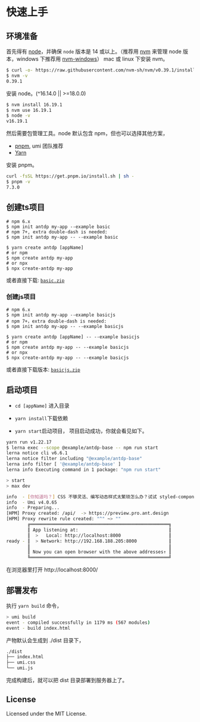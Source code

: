 # 快速上手

## 环境准备
首先得有 [node](https://nodejs.org/en)，并确保 `node` 版本是 14 或以上。（推荐用 [nvm](https://github.com/nvm-sh/nvm) 来管理 node 版本，windows 下推荐用 [nvm-windows](https://github.com/coreybutler/nvm-windows)）
mac 或 linux 下安装 nvm。

```bash
$ curl -o- https://raw.githubusercontent.com/nvm-sh/nvm/v0.39.1/install.sh | bash
$ nvm -v
0.39.1
```

安装 node。(^16.14.0 || >=18.0.0)
```bash
$ nvm install 16.19.1
$ nvm use 16.19.1
$ node -v
v16.19.1
```

然后需要包管理工具。node 默认包含 npm，但也可以选择其他方案，
- [pnpm](https://pnpm.io/installation), umi 团队推荐
- [Yarn](https://yarnpkg.com/getting-started/install)

安装 pnpm。
```bash
curl -fsSL https://get.pnpm.io/install.sh | sh -
$ pnpm -v
7.3.0
```

## 创建ts项目
```shell 
# npm 6.x
$ npm init antdp my-app --example basic
# npm 7+, extra double-dash is needed:
$ npm init antdp my-app -- --example basic

$ yarn create antdp [appName]
# or npm
$ npm create antdp my-app
# or npx
$ npx create-antdp my-app
```

或者直接下载: [`basic.zip`](https://antdpro.github.io/antdp/zip/basic.zip)

### 创建js项目
```shell
# npm 6.x
$ npm init antdp my-app --example basicjs
# npm 7+，extra double-dash is needed:
$ npm init antdp my-app -- --example basicjs

$ yarn create antdp [appName] -- --example basicjs
# or npm
$ npm create antdp my-app -- --example basicjs
# or npx
$ npx create-antdp my-app -- --example basicjs
```
或者直接下载版本: [`basicjs.zip`](https://antdpro.github.io/antdp/zip/basicjs.zip)

## 启动项目

- `cd [appName]` 进入目录

- `yarn install`下载依赖

- `yarn start`启动项目， 项目启动成功，你就会看见如下。

```bash
yarn run v1.22.17
$ lerna exec --scope @example/antdp-base -- npm run start
lerna notice cli v6.6.1
lerna notice filter including "@example/antdp-base"
lerna info filter [ '@example/antdp-base' ]
lerna info Executing command in 1 package: "npm run start"

> start
> max dev

info  - [你知道吗？] CSS 不够灵活、编写动态样式太繁琐怎么办？试试 styled-components 插件，详见 https://umijs.org/docs/max/styled-components
info  - Umi v4.0.65
info  - Preparing...
[HPM] Proxy created: /api/  -> https://preview.pro.ant.design
[HPM] Proxy rewrite rule created: "^" ~> ""
        ╔════════════════════════════════════════════════════╗
        ║ App listening at:                                  ║
        ║  >   Local: http://localhost:8000                  ║
ready - ║  > Network: http://192.168.188.205:8000            ║
        ║                                                    ║
        ║ Now you can open browser with the above addresses↑ ║
        ╚════════════════════════════════════════════════════╝
```

在浏览器里打开 http://localhost:8000/

## 部署发布
执行 `yarn build` 命令，

```bash
> umi build
event - compiled successfully in 1179 ms (567 modules)
event - build index.html
```

产物默认会生成到 ./dist 目录下，

```bash
./dist
├── index.html
├── umi.css
└── umi.js
```

完成构建后，就可以把 dist 目录部署到服务器上了。

## License

Licensed under the MIT License.